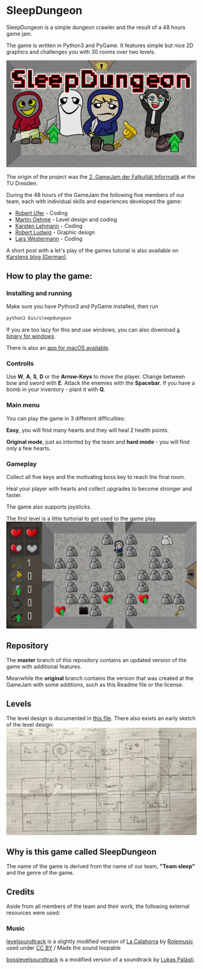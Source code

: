 # SleepDungeon

SleepDungeon is a simple dungeon crawler and the result of a 48 hours game jam.

The game is written in Python3 and PyGame. It features simple but nice 2D
graphics and challenges you with 30 rooms over two levels.

![A wallpaper for the game](doc/title_image.png)

The origin of the project was the [2. GameJam der Falkultät Informatik](https://imld.de/gamejam/)
at the TU Dresden.

During the 48 hours of the GameJam the following five members of our team,
each with individual skills and experiences developed the game:

 - [Robert Ufer](https://github.com/r0bertu) - Coding
 - [Martin Oehme](https://github.com/MartinOehme) - Level design and coding
 - [Karsten Lehmann](https://kalehmann.de) - Coding
 - [Robert Ludwig](https://github.com/MinniFlo) - Graphic design
 - [Lars Westermann](https://github.com/pixix4) - Coding  

A short post with a let's play of the games tutorial is also available on
[Karstens blog (German)](https://blog.kalehmann.de/blog/2018/09/29/sleepdungeon.html).

## How to play the game:

### Installing and running

Make sure you have Python3 and PyGame installed, then run

```bash
python3 bin/sleepdungeon
```

If you are too lazy for this and use windows, you can also download
[a binary for windows](https://sleepdungeon.de/downloads/sleepdungeon.zip).

There is also an
[app for macOS available](https://sleepdungeon.de/downloads/SleepDungeon.dmg).

### Controlls

Use **W**, **A**, **S**, **D** or the **Arrow-Keys** to move the player. Change between
bow and sword with **E**. Attack the enemies with
the **Spacebar**. If you have a bomb in your inventory - plant it with **Q**.

### Main menu

You can play the game in 3 different difficulties:

**Easy**, you will find many hearts and they will heal 2 health points.

**Original mode**, just as intented by the team and **hard mode** - you will
find only a few hearts.

### Gameplay

Collect all five keys and the motivating boss key to reach the final room.

Heal your player with hearts and collect upgrades to become stronger and faster.

The game also supports joysticks.

The first level is a little turtorial to get used to the game play.
![A screenshot of the first room in the game](doc/screenshots/tutorial.jpeg)

## Repository

The **master** branch of this repository contains an updated version of the game with additional features.

Meanwhile the **original** branch contains the version that was created at the GameJam with some additions, such as this Readme file or the license.

## Levels

The level design is documented in [this file](sleepdungeon/res/lvl/01/rooms). There also exists an early sketch of the level design:
![an early hand drawn sketch of the levels](doc/map-sketch_normal.jpeg)

## Why is this game called SleepDungeon

The name of the game is derived from the name of our team, **"Team sleep"** and the genre of the game.

## Credits

Aside from all members of the team and their work, the following external resources were used:

### Music

[levelsoundtrack](/sleepdungeon/res/sound/levelsoundtrack.ogg) is a slightly modified version of
[La Calahorra](http://freemusicarchive.org/music/Rolemusic/~/calahorra) by
[Rolemusic](https://freemusicarchive.org/music/Rolemusic/) used under
[CC BY](https://creativecommons.org/licenses/by/4.0/)
/ Made the sound loopable

[bosslevelsoundtrack](/sleepdungeon/res/sound/bosslevelsoundtrack.ogg) is a modified
version of a soundtrack by [Lukas Palásti](https://soundcloud.com/naughtyloss).
